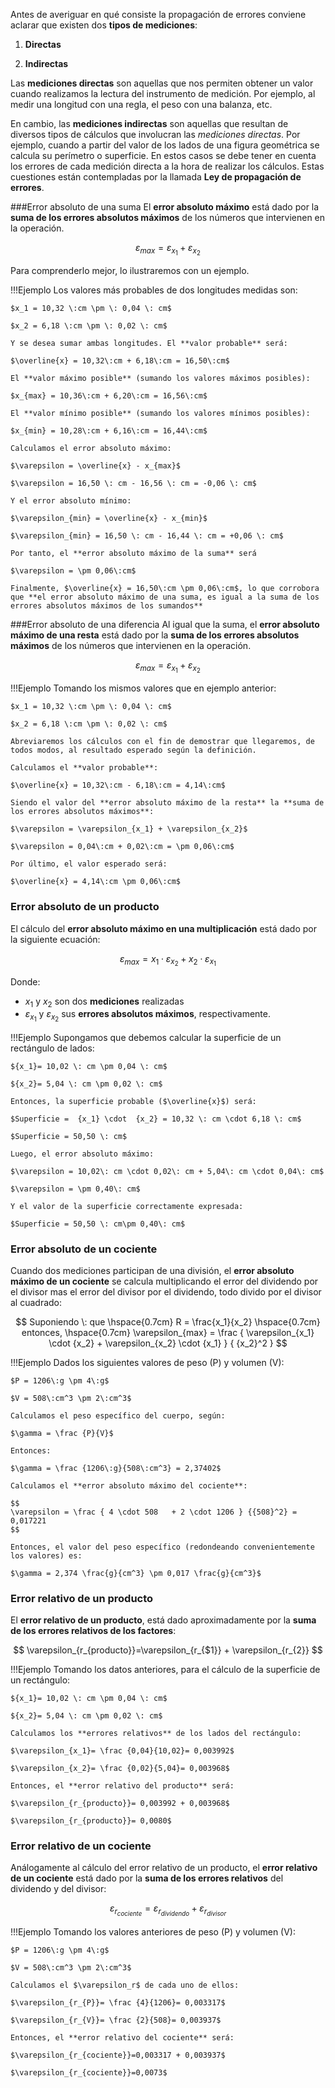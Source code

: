 Antes de averiguar en qué consiste la propagación de errores conviene aclarar que existen dos **tipos de mediciones**: 

1. **Directas**

2. **Indirectas**

Las **mediciones directas** son aquellas que nos permiten obtener un valor cuando realizamos la lectura del instrumento de medición. Por ejemplo, al medir una longitud con una regla, el peso con una balanza, etc. 

En cambio, las **mediciones indirectas** son aquellas que resultan de diversos tipos de cálculos que involucran las _mediciones directas_. Por ejemplo, cuando a partir del valor de los lados de una figura geométrica se calcula su perímetro o superficie. En estos casos se debe tener en cuenta los errores de cada medición directa a la hora de realizar los cálculos. Estas cuestiones están contempladas por la llamada **Ley de propagación de errores**. 

###Error absoluto de una suma
El **error absoluto máximo** está dado por la **suma de los errores absolutos máximos** de los números que intervienen en la operación. 

$$
\varepsilon_{max} = \varepsilon_{x_1} + \varepsilon_{x_2}
$$

Para comprenderlo mejor, lo ilustraremos con un ejemplo. 

!!!Ejemplo
	Los valores más probables de dos longitudes medidas son: 
	
	$x_1 = 10,32 \:cm \pm \: 0,04 \: cm$
	
	$x_2 = 6,18 \:cm \pm \: 0,02 \: cm$
	
	Y se desea sumar ambas longitudes. El **valor probable** será:
	
	$\overline{x} = 10,32\:cm + 6,18\:cm = 16,50\:cm$
	
	El **valor máximo posible** (sumando los valores máximos posibles): 
	
	$x_{max} = 10,36\:cm + 6,20\:cm = 16,56\:cm$

	El **valor mínimo posible** (sumando los valores mínimos posibles): 
	
	$x_{min} = 10,28\:cm + 6,16\:cm = 16,44\:cm$ 

	Calculamos el error absoluto máximo: 
	
	$\varepsilon = \overline{x} - x_{max}$
	
	$\varepsilon = 16,50 \: cm - 16,56 \: cm = -0,06 \: cm$

	Y el error absoluto mínimo: 
	
	$\varepsilon_{min} = \overline{x} - x_{min}$

	$\varepsilon_{min} = 16,50 \: cm - 16,44 \: cm = +0,06 \: cm$
	
	Por tanto, el **error absoluto máximo de la suma** será 

	$\varepsilon = \pm 0,06\:cm$

	Finalmente, $\overline{x} = 16,50\:cm \pm 0,06\:cm$, lo que corrobora que **el error absoluto máximo de una suma, es igual a la suma de los errores absolutos máximos de los sumandos**

###Error absoluto de una diferencia
Al igual que la suma, el **error absoluto máximo de una resta** está dado por la **suma de los errores absolutos máximos** de los números que intervienen en la operación. 

$$
\varepsilon_{max} = \varepsilon_{x_1} + \varepsilon_{x_2}
$$

!!!Ejemplo
	Tomando los mismos valores que en ejemplo anterior: 
	
	$x_1 = 10,32 \:cm \pm \: 0,04 \: cm$
	
	$x_2 = 6,18 \:cm \pm \: 0,02 \: cm$
	
	Abreviaremos los cálculos con el fin de demostrar que llegaremos, de todos modos, al resultado esperado según la definición. 

	Calculamos el **valor probable**:
	
	$\overline{x} = 10,32\:cm - 6,18\:cm = 4,14\:cm$
	
	Siendo el valor del **error absoluto máximo de la resta** la **suma de los errores absolutos máximos**: 

	$\varepsilon = \varepsilon_{x_1} + \varepsilon_{x_2}$ 

	$\varepsilon = 0,04\:cm + 0,02\:cm = \pm 0,06\:cm$
	
	Por último, el valor esperado será: 
	
	$\overline{x} = 4,14\:cm \pm 0,06\:cm$


### Error absoluto de un producto
El cálculo del **error absoluto máximo en una multiplicación** está dado por la siguiente ecuación: 

$$
\varepsilon_{max} = {x_1} \cdot \varepsilon_{x_2} + {x_2} \cdot \varepsilon_{x_1}
$$

Donde:
* ${x_1}$ y ${x_2}$ son dos **mediciones** realizadas 
* $\varepsilon_{x_1}$ y $\varepsilon_{x_2}$ sus **errores absolutos máximos**, respectivamente. 

!!!Ejemplo
	Supongamos que debemos calcular la superficie de un rectángulo de lados: 
	
	${x_1}= 10,02 \: cm \pm 0,04 \: cm$
	
	${x_2}= 5,04 \: cm \pm 0,02 \: cm$

	Entonces, la superficie probable ($\overline{x}$) será:
	
	$Superficie =  {x_1} \cdot  {x_2} = 10,32 \: cm \cdot 6,18 \: cm$
	
	$Superficie = 50,50 \: cm$
	
	Luego, el error absoluto máximo: 
	
	$\varepsilon = 10,02\: cm \cdot 0,02\: cm + 5,04\: cm \cdot 0,04\: cm$
	
	$\varepsilon = \pm 0,40\: cm$
	
	Y el valor de la superficie correctamente expresada:
	
	$Superficie = 50,50 \: cm\pm 0,40\: cm$

### Error absoluto de un cociente

Cuando dos mediciones participan de una división, el **error absoluto máximo de un cociente** se calcula multiplicando el error del dividendo por el divisor mas el error del divisor por el dividendo, todo divido por el divisor al cuadrado: 

$$
Suponiendo \: que \hspace{0.7cm} R = \frac{x_1}{x_2} \hspace{0.7cm} entonces, \hspace{0.7cm} \varepsilon_{max} = \frac { \varepsilon_{x_1} \cdot {x_2} + \varepsilon_{x_2} \cdot {x_1}  } { {x_2}^2 }
$$

!!!Ejemplo
	Dados los siguientes valores de peso (P) y volumen (V): 
	
	$P = 1206\:g \pm 4\:g$
	
	$V = 508\:cm^3 \pm 2\:cm^3$
	
	Calculamos el peso específico del cuerpo, según: 
	
	$\gamma = \frac {P}{V}$

	Entonces: 
	
	$\gamma = \frac {1206\:g}{508\:cm^3} = 2,37402$

	Calculamos el **error absoluto máximo del cociente**: 
	
	$$
	\varepsilon = \frac { 4 \cdot 508   + 2 \cdot 1206 } {{508}^2} = 0,017221
	$$
	
	Entonces, el valor del peso específico (redondeando convenientemente los valores) es:
	
	$\gamma = 2,374 \frac{g}{cm^3} \pm 0,017 \frac{g}{cm^3}$

### Error relativo de un producto
El **error relativo de un producto**, está dado aproximadamente por la **suma de los errores relativos de los factores**: 

$$
\varepsilon_{r_{producto}}=\varepsilon_{r_{$1}} + \varepsilon_{r_{2}}
$$

!!!Ejemplo
	Tomando los datos anteriores, para el cálculo de la superficie de un rectángulo: 

	${x_1}= 10,02 \: cm \pm 0,04 \: cm$
	
	${x_2}= 5,04 \: cm \pm 0,02 \: cm$
	
	Calculamos los **errores relativos** de los lados del rectángulo: 

	$\varepsilon_{x_1}= \frac {0,04}{10,02}= 0,003992$
	
	$\varepsilon_{x_2}= \frac {0,02}{5,04}= 0,003968$
	
	Entonces, el **error relativo del producto** será:
	
	$\varepsilon_{r_{producto}}= 0,003992 + 0,003968$
	
	$\varepsilon_{r_{producto}}= 0,0080$

### Error relativo de un cociente
Análogamente al cálculo del error relativo de un producto, el **error relativo de un cociente** está dado por la **suma de los errores relativos** del dividendo y del divisor:

$$
\varepsilon_{r_{cociente}}=\varepsilon_{r_{dividendo}} + \varepsilon_{r_{divisor}}
$$

!!!Ejemplo
	Tomando los valores anteriores de peso (P) y volumen (V): 

	$P = 1206\:g \pm 4\:g$

	$V = 508\:cm^3 \pm 2\:cm^3$
	
	Calculamos el $\varepsilon_r$ de cada uno de ellos: 

	$\varepsilon_{r_{P}}= \frac {4}{1206}= 0,003317$

	$\varepsilon_{r_{V}}= \frac {2}{508}= 0,003937$
	
	Entonces, el **error relativo del cociente** será:

	$\varepsilon_{r_{cociente}}=0,003317 + 0,003937$

	$\varepsilon_{r_{cociente}}=0,0073$